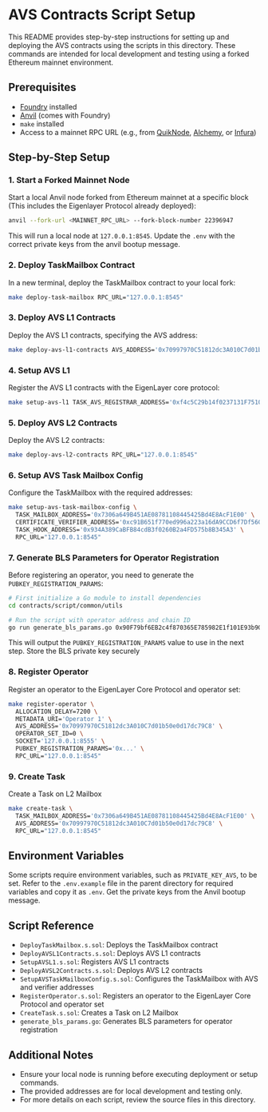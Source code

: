 # AVS Contracts Script Setup

This README provides step-by-step instructions for setting up and deploying the AVS contracts using the scripts in this directory. These commands are intended for local development and testing using a forked Ethereum mainnet environment.

## Prerequisites

- [Foundry](https://book.getfoundry.sh/) installed
- [Anvil](https://book.getfoundry.sh/anvil/) (comes with Foundry)
- `make` installed
- Access to a mainnet RPC URL (e.g., from [QuikNode](https://quiknode.io/), [Alchemy](https://www.alchemy.com/), or [Infura](https://infura.io/))

## Step-by-Step Setup

### 1. Start a Forked Mainnet Node

Start a local Anvil node forked from Ethereum mainnet at a specific block (This includes the Eigenlayer Protocol already deployed):

```sh
anvil --fork-url <MAINNET_RPC_URL> --fork-block-number 22396947
```

This will run a local node at `127.0.0.1:8545`.
Update the `.env` with the correct private keys from the anvil bootup message.

### 2. Deploy TaskMailbox Contract

In a new terminal, deploy the TaskMailbox contract to your local fork:

```sh
make deploy-task-mailbox RPC_URL="127.0.0.1:8545"
```

### 3. Deploy AVS L1 Contracts

Deploy the AVS L1 contracts, specifying the AVS address:

```sh
make deploy-avs-l1-contracts AVS_ADDRESS='0x70997970C51812dc3A010C7d01b50e0d17dc79C8' RPC_URL="127.0.0.1:8545"
```

### 4. Setup AVS L1

Register the AVS L1 contracts with the EigenLayer core protocol:

```sh
make setup-avs-l1 TASK_AVS_REGISTRAR_ADDRESS='0xf4c5C29b14f0237131F7510A51684c8191f98E06' RPC_URL="127.0.0.1:8545"
```

### 5. Deploy AVS L2 Contracts

Deploy the AVS L2 contracts:

```sh
make deploy-avs-l2-contracts RPC_URL="127.0.0.1:8545"
```

### 6. Setup AVS Task Mailbox Config

Configure the TaskMailbox with the required addresses:

```sh
make setup-avs-task-mailbox-config \
  TASK_MAILBOX_ADDRESS='0x7306a649B451AE08781108445425Bd4E8AcF1E00' \
  CERTIFICATE_VERIFIER_ADDRESS='0xc91B651f770ed996a223a16dA9CCD6f7Df56C987' \
  TASK_HOOK_ADDRESS='0x934A389CaBFB84cdB3f0260B2a4FD575b8B345A3' \
  RPC_URL="127.0.0.1:8545"
```

### 7. Generate BLS Parameters for Operator Registration

Before registering an operator, you need to generate the `PUBKEY_REGISTRATION_PARAMS`:

```sh
# First initialize a Go module to install dependencies
cd contracts/script/common/utils

# Run the script with operator address and chain ID
go run generate_bls_params.go 0x90F79bf6EB2c4f870365E785982E1f101E93b906 31337
```

This will output the `PUBKEY_REGISTRATION_PARAMS` value to use in the next step. Store the BLS private key securely

### 8. Register Operator

Register an operator to the EigenLayer Core Protocol and operator set:

```sh
make register-operator \
  ALLOCATION_DELAY=7200 \
  METADATA_URI='Operator 1' \
  AVS_ADDRESS='0x70997970C51812dc3A010C7d01b50e0d17dc79C8' \
  OPERATOR_SET_ID=0 \
  SOCKET='127.0.0.1:8555' \
  PUBKEY_REGISTRATION_PARAMS='0x...' \
  RPC_URL="127.0.0.1:8545"
```

### 9. Create Task

Create a Task on L2 Mailbox

```sh
make create-task \
  TASK_MAILBOX_ADDRESS='0x7306a649B451AE08781108445425Bd4E8AcF1E00' \
  AVS_ADDRESS='0x70997970C51812dc3A010C7d01b50e0d17dc79C8' \
  RPC_URL="127.0.0.1:8545"
```

## Environment Variables

Some scripts require environment variables, such as `PRIVATE_KEY_AVS`, to be set. Refer to the `.env.example` file in the parent directory for required variables and copy it as `.env`. Get the private keys from the Anvil bootup message.

## Script Reference

- `DeployTaskMailbox.s.sol`: Deploys the TaskMailbox contract
- `DeployAVSL1Contracts.s.sol`: Deploys AVS L1 contracts
- `SetupAVSL1.s.sol`: Registers AVS L1 contracts
- `DeployAVSL2Contracts.s.sol`: Deploys AVS L2 contracts
- `SetupAVSTaskMailboxConfig.s.sol`: Configures the TaskMailbox with AVS and verifier addresses
- `RegisterOperator.s.sol`: Registers an operator to the EigenLayer Core Protocol and operator set
- `CreateTask.s.sol`: Creates a Task on L2 Mailbox
- `generate_bls_params.go`: Generates BLS parameters for operator registration

## Additional Notes

- Ensure your local node is running before executing deployment or setup commands.
- The provided addresses are for local development and testing only.
- For more details on each script, review the source files in this directory. 